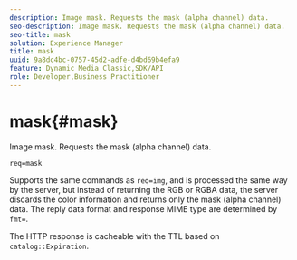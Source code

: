 ```yaml
---
description: Image mask. Requests the mask (alpha channel) data.
seo-description: Image mask. Requests the mask (alpha channel) data.
seo-title: mask
solution: Experience Manager
title: mask
uuid: 9a8dc4bc-0757-45d2-adfe-d4bd69b4efa9
feature: Dynamic Media Classic,SDK/API
role: Developer,Business Practitioner
---
```


# mask{#mask}

Image mask. Requests the mask (alpha channel) data.

 `req=mask`

Supports the same commands as `req=img`, and is processed the same way by the server, but instead of returning the RGB or RGBA data, the server discards the color information and returns only the mask (alpha channel) data. The reply data format and response MIME type are determined by `fmt=`.

The HTTP response is cacheable with the TTL based on `catalog::Expiration`. 
